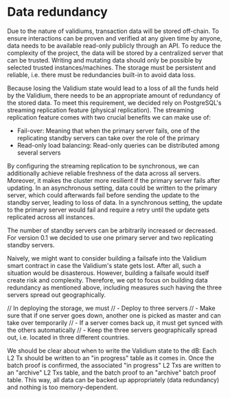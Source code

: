 # Data redundancy

Due to the nature of validiums, transaction data will be stored off-chain. To ensure interactions can be proven and verified at any given time by anyone, data needs to be available read-only publicly through an API. To reduce the complexity of the project, the data will be stored by a centralized server that can be trusted. Writing and mutating data should only be possible by selected trusted instances/machines. The storage must be persistent and reliable, i.e. there must be redundancies built-in to avoid data loss.

Because losing the Validium state would lead to a loss of all the funds held by the Validium, there needs to be an appropriate amount of redundancy of the stored data. To meet this requirement, we decided rely on PostgreSQL's streaming replication feature (physical replication). The streaming replication feature comes with two crucial benefits we can make use of:
- Fail-over: Meaning that when the primary server fails, one of the replicating standby servers can take over the role of the primary
- Read-only load balancing: Read-only queries can be distributed among several servers

By configuring the streaming replication to be synchronous, we can additionally achieve reliable freshness of the data across all servers. Moreover, it makes the cluster more resilient if the primary server fails after updating. In an asynchronous setting, data could be written to the primary server, which could afterwards fail before sending the update to the standby server, leading to loss of data. In a synchronous setting, the update to the primary server would fail and require a retry until the update gets replicated across all instances.

The number of standby servers can be arbitrarily increased or decreased. For version 0.1 we decided to use one primary server and two replicating standby servers.

Naively, we might want to consider building a failsafe into the Validium smart contract in case the Validium's state gets lost. After all, such a situation would be disasterous. However, building a failsafe would itself create risk and complexity. Therefore, we opt to focus on building data redundancy as mentioned above, including measures such having the three servers spread out geographically.

// In deploying the storage, we must
// - Deploy to three servers
// - Make sure that if one server goes down, another one is picked as master and can take over temporarily
// - If a server comes back up, it must get synced with the others automatically
// - Keep the three servers geographically spread out, i.e. located in three different countries.

We should be clear about when to write the Validium state to the dB: Each L2 Tx
should be written to an "in progress" table as it comes in. Once the batch proof
is confirmed, the associated "in progress" L2 Txs are written to an "archive" L2
Txs table, and the batch proof to an "archive" batch proof table. This way, all
data can be backed up appropriately (data redundancy) and nothing is too
memory-dependent.



